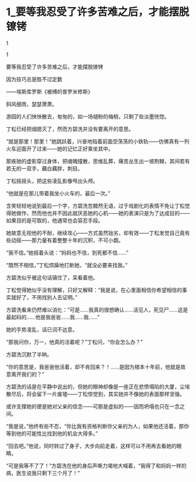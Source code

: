 # 1_要等我忍受了许多苦难之后，才能摆脱镣铐

1

1

要等我忍受了许多苦难之后，才能摆脱镣铐

因为技巧总是胜不过定数

——埃斯库罗斯《被缚的普罗米修斯》

斜风细雨，瑟瑟萧萧。

游园的人们怏怏散去，匆匆的，如一场褪粉的梅梢，只剩了些淡墨恍惚。

丁松已经把烟摁灭了，然而方碧洗并没有要离开的意思。

“就是那里！那里！”她跳跃着，兴奋地指着前面空荡荡的小铁轨——仿佛真有一列火车迎面开了过来——她的记忆正好乘坐其中。

那疾驰的虚影穿过身体，把魂魄撞散，思维乱葬，痛苦丛生出一坡荆棘，其间若有若无的一双手，藕白藕胖，刺目。

丁松摇摇头，把这些凌乱影像甩出头颅。

“他就是在那儿带着我坐小火车的，最后一次。”

含笑轻轻地说到最后一个字，方碧洗忽黯然无语，过于戏剧化的表情不免让丁松觉得她做作，然而他也并不因此就厌恶她的心机——她的表演只是为了达成目的——如果目的是可取的，他通常也会容忍手段。

她故意无视他的不耐，继续攻心——方式虽然拙劣，却有效——丁松发觉自己竟有些动摇——那力量有着整整十年的沉积，不可小觑。

“我不信。”她摇着头说：“妈妈也不信，到死都不信……”

“既然不相信，”丁松烦躁地打断她，“就没必要来找我。”

方碧洗似乎被这句话镇住了，呆看着他。

丁松觉得她似乎没有理解，只好又解释：“我是说，在心里面相信你希望相信的事实就好了，不用找别人去证明。”

方碧洗看来仍然难以消化：“可是……我真的很想确认……活见人，死见尸……这是最起码的……他是我爸爸……我……我……”

她的手势凌乱，话已词不达意。

“那我问你，万一，他真的活着呢？”丁松问，“你会怎么办？”

方碧洗沉默了半晌。

“你的意思是，我爸爸他活着，却不肯回来？！……是因为根本十年前，他就是故意离开我们的？”

方碧洗的话是在平静中说出的，但她的眼神却像是一座正在悲愤塌陷的大厦，尘埃散尽后，将会留下一片废墟——丁松惊觉到，其实她并不像她的表面那样坚强。

或许支撑她的便是她对父亲的信念——可那是虚拟的——因而坍塌也只在一念之间。

“我是说，”他终有些不忍，“你比我有资格判断你父亲的为人，如果他还活着，那你等到他的可能性比找到他的机会大得多。”

“回去吧。”他说，同时转过了身子，大步向前走着，这样可以不用再去看她的眼睛。

“可是我等不了了！”方碧洗在他的身后声嘶力竭地大喊着，“我得了和妈妈一样的病，医生说我只剩下三个月了！”